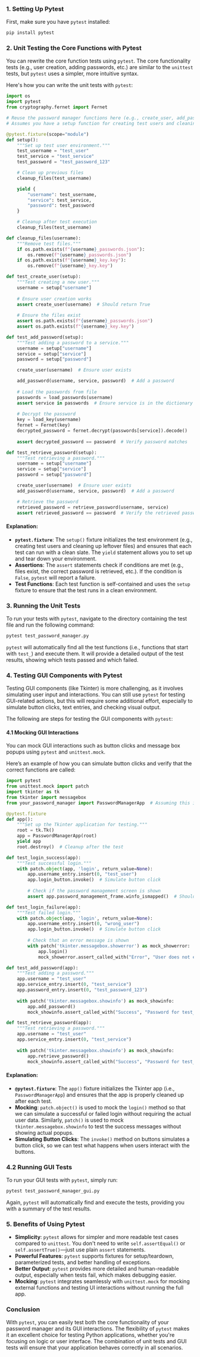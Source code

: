 ### **1. Setting Up Pytest**

First, make sure you have `pytest` installed:

```bash
pip install pytest
```

### **2. Unit Testing the Core Functions with Pytest**

You can rewrite the core function tests using `pytest`. The core functionality tests (e.g., user creation, adding passwords, etc.) are similar to the `unittest` tests, but `pytest` uses a simpler, more intuitive syntax.

Here's how you can write the unit tests with `pytest`:

```python
import os
import pytest
from cryptography.fernet import Fernet

# Reuse the password manager functions here (e.g., create_user, add_password, retrieve_password, etc.)
# Assumes you have a setup function for creating test users and cleaning up.

@pytest.fixture(scope="module")
def setup():
    """Set up test user environment."""
    test_username = "test_user"
    test_service = "test_service"
    test_password = "test_password_123"

    # Clean up previous files
    cleanup_files(test_username)

    yield {
        "username": test_username,
        "service": test_service,
        "password": test_password
    }

    # Cleanup after test execution
    cleanup_files(test_username)

def cleanup_files(username):
    """Remove test files."""
    if os.path.exists(f"{username}_passwords.json"):
        os.remove(f"{username}_passwords.json")
    if os.path.exists(f"{username}_key.key"):
        os.remove(f"{username}_key.key")

def test_create_user(setup):
    """Test creating a new user."""
    username = setup["username"]
    
    # Ensure user creation works
    assert create_user(username)  # Should return True
    
    # Ensure the files exist
    assert os.path.exists(f"{username}_passwords.json")
    assert os.path.exists(f"{username}_key.key")

def test_add_password(setup):
    """Test adding a password to a service."""
    username = setup["username"]
    service = setup["service"]
    password = setup["password"]

    create_user(username)  # Ensure user exists

    add_password(username, service, password)  # Add a password
    
    # Load the passwords from file
    passwords = load_passwords(username)
    assert service in passwords  # Ensure service is in the dictionary
    
    # Decrypt the password
    key = load_key(username)
    fernet = Fernet(key)
    decrypted_password = fernet.decrypt(passwords[service]).decode()
    
    assert decrypted_password == password  # Verify password matches

def test_retrieve_password(setup):
    """Test retrieving a password."""
    username = setup["username"]
    service = setup["service"]
    password = setup["password"]

    create_user(username)  # Ensure user exists
    add_password(username, service, password)  # Add a password

    # Retrieve the password
    retrieved_password = retrieve_password(username, service)
    assert retrieved_password == password  # Verify the retrieved password matches

```

#### **Explanation**:
- **`pytest.fixture`**: The `setup()` fixture initializes the test environment (e.g., creating test users and cleaning up leftover files) and ensures that each test can run with a clean slate. The `yield` statement allows you to set up and tear down your environment.
- **Assertions**: The `assert` statements check if conditions are met (e.g., files exist, the correct password is retrieved, etc.). If the condition is `False`, `pytest` will report a failure.
- **Test Functions**: Each test function is self-contained and uses the `setup` fixture to ensure that the test runs in a clean environment.

### **3. Running the Unit Tests**

To run your tests with `pytest`, navigate to the directory containing the test file and run the following command:

```bash
pytest test_password_manager.py
```

`pytest` will automatically find all the test functions (i.e., functions that start with `test_`) and execute them. It will provide a detailed output of the test results, showing which tests passed and which failed.

### **4. Testing GUI Components with Pytest**

Testing GUI components (like Tkinter) is more challenging, as it involves simulating user input and interactions. You can still use `pytest` for testing GUI-related actions, but this will require some additional effort, especially to simulate button clicks, text entries, and checking visual output.

The following are steps for testing the GUI components with `pytest`:

#### **4.1 Mocking GUI Interactions**

You can mock GUI interactions such as button clicks and message box popups using `pytest` and `unittest.mock`.

Here’s an example of how you can simulate button clicks and verify that the correct functions are called:

```python
import pytest
from unittest.mock import patch
import tkinter as tk
from tkinter import messagebox
from your_password_manager import PasswordManagerApp  # Assuming this is your app's class

@pytest.fixture
def app():
    """Set up the Tkinter application for testing."""
    root = tk.Tk()
    app = PasswordManagerApp(root)
    yield app
    root.destroy()  # Cleanup after the test

def test_login_success(app):
    """Test successful login."""
    with patch.object(app, 'login', return_value=None):
        app.username_entry.insert(0, "test_user")
        app.login_button.invoke()  # Simulate button click
        
        # Check if the password management screen is shown
        assert app.password_management_frame.winfo_ismapped()  # Should be displayed

def test_login_failure(app):
    """Test failed login."""
    with patch.object(app, 'login', return_value=None):
        app.username_entry.insert(0, "wrong_user")
        app.login_button.invoke()  # Simulate button click
        
        # Check that an error message is shown
        with patch('tkinter.messagebox.showerror') as mock_showerror:
            app.login()
            mock_showerror.assert_called_with("Error", "User does not exist.")

def test_add_password(app):
    """Test adding a password."""
    app.username = "test_user"
    app.service_entry.insert(0, "test_service")
    app.password_entry.insert(0, "test_password_123")
    
    with patch('tkinter.messagebox.showinfo') as mock_showinfo:
        app.add_password()
        mock_showinfo.assert_called_with("Success", "Password for test_service added successfully!")

def test_retrieve_password(app):
    """Test retrieving a password."""
    app.username = "test_user"
    app.service_entry.insert(0, "test_service")
    
    with patch('tkinter.messagebox.showinfo') as mock_showinfo:
        app.retrieve_password()
        mock_showinfo.assert_called_with("Success", "Password for test_service: test_password_123")
```

#### **Explanation**:
- **`@pytest.fixture`**: The `app()` fixture initializes the Tkinter app (i.e., `PasswordManagerApp`) and ensures that the app is properly cleaned up after each test.
- **Mocking**: `patch.object()` is used to mock the `login()` method so that we can simulate a successful or failed login without requiring the actual user data. Similarly, `patch()` is used to mock `tkinter.messagebox.showinfo` to test the success messages without showing actual popups.
- **Simulating Button Clicks**: The `invoke()` method on buttons simulates a button click, so we can test what happens when users interact with the buttons.

### **4.2 Running GUI Tests**

To run your GUI tests with `pytest`, simply run:

```bash
pytest test_password_manager_gui.py
```

Again, `pytest` will automatically find and execute the tests, providing you with a summary of the test results.

### **5. Benefits of Using Pytest**

- **Simplicity**: `pytest` allows for simpler and more readable test cases compared to `unittest`. You don't need to write `self.assertEqual()` or `self.assertTrue()`—just use plain `assert` statements.
- **Powerful Features**: `pytest` supports fixtures for setup/teardown, parameterized tests, and better handling of exceptions.
- **Better Output**: `pytest` provides more detailed and human-readable output, especially when tests fail, which makes debugging easier.
- **Mocking**: `pytest` integrates seamlessly with `unittest.mock` for mocking external functions and testing UI interactions without running the full app.

### **Conclusion**

With `pytest`, you can easily test both the core functionality of your password manager and its GUI interactions. The flexibility of `pytest` makes it an excellent choice for testing Python applications, whether you're focusing on logic or user interface. The combination of unit tests and GUI tests will ensure that your application behaves correctly in all scenarios.